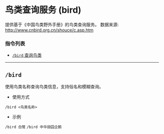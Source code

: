 # 鸟类查询服务 (bird)

提供基于《中国鸟类野外手册》的鸟类查询服务。
数据来源: http://www.cnbird.org.cn/shouce/c.asp.htm

###  指令列表

- [`/bird` 查询鸟类](#bird)

--- 

##  `/bird`

使用鸟类名称查询鸟类信息，支持俗名和模糊查询。

- 使用方式

`/bird <鸟类名称>`

- 示例

`/bird 白鹭` `/bird 中华田园企鹅`

